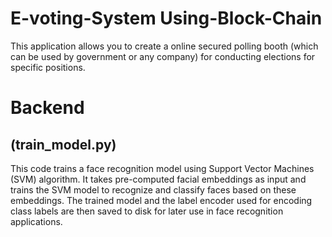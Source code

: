 # E-voting-System Using-Block-Chain
This application allows you to create a online secured polling booth (which can be used by government or  any company) for conducting elections for specific positions.

# Backend

(train_model.py)
- 
This code trains a face recognition model using Support Vector Machines (SVM) algorithm. 
It takes pre-computed facial embeddings as input and trains the SVM model to recognize and classify faces based on these embeddings. The trained model and the label encoder used for encoding class labels are then saved to disk for later use in face recognition applications.
